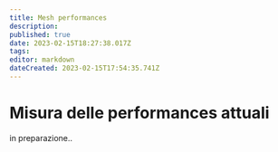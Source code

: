 ```yaml
---
title: Mesh performances
description: 
published: true
date: 2023-02-15T18:27:38.017Z
tags: 
editor: markdown
dateCreated: 2023-02-15T17:54:35.741Z
---
```


# Misura delle performances attuali
in preparazione..
